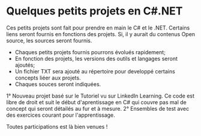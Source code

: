 # Quelques petits projets en C#.NET

Ces petits projets sont fait pour prendre en main le C# et le .NET.
Certains liens seront fournis en fonctions des projets.
Si, il y aurait du contenus Open source, les sources seront fournis.

- Chaques petits projets fournis pourrons évolués rapidement;
- En fonction des projets, les versions des outils et langages seront ajoutés;
- Un fichier TXT sera ajouté au répertoire pour developpé certains concepts liéer aux projets.
- Chaques souces seront indiquées.

1° Nouveau projet basé sur le Tutoriel vu sur LinkedIn Learning.
   Ce code est libre de droit et suit le début d'aprentissage en C# qui couvre pas mal de concept
   qui seront détailés au fur et à mesure.
2° Ensembles de test avec des exercices courant pour l'apprentissage.


Toutes participations est là bien venues !

